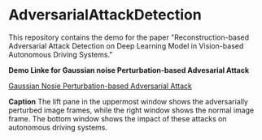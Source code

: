 # AdversarialAttackDetection
This repository contains the demo for the paper "Reconstruction-based Adversarial Attack Detection on Deep Learning Model in Vision-based Autonomous Driving Systems."

**Demo Linke for Gaussian noise Perturbation-based Advesarial Attack**

[Gaussian Nosie Perturbation-based Adversarial Attack](https://youtu.be/jUgBWJme5pA)

**Caption**
The lift pane in the uppermost window shows the adversarially perturbed image frames, while the right window shows the normal image frame. The bottom window shows the impact of these attacks on autonomous driving systems.
